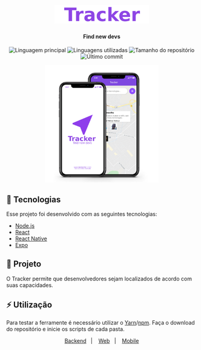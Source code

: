 <h1 align="center">
  <img alt="Tracker" width="250px" src="mobile/assets/logo-write.png">
</h1>

<h4 align="center"> Find new devs</h4>

<p align="center">
  <img alt="Linguagem principal" src="https://img.shields.io/github/languages/top/lucasquitan/tracker">
  <img alt="Linguagens utilizadas" src="https://img.shields.io/github/languages/count/lucasquitan/tracker">
  <img alt="Tamanho do repositório" src="https://img.shields.io/github/repo-size/lucasquitan/tracker">
  <img alt="Último commit" src="https://img.shields.io/github/last-commit/lucasquitan/tracker">
</p>  

<p align="center">
  <img alt="Tracker" width="300px" src="mobile/assets/tracker-mobile-screen.png">
</p>

## 🚀 Tecnologias  

Esse projeto foi desenvolvido com as seguintes tecnologias:  

- [Node.js](https://nodejs.org/en/)
- [React](https://reactjs.org)
- [React Native](https://facebook.github.io/react-native/)
- [Expo](https://expo.io/)


## 🔨 Projeto

O Tracker permite que desenvolvedores sejam localizados de acordo com suas capacidades.


## ⚡ Utilização

Para testar a ferramente é necessário utilizar o [Yarn](https://yarnpkg.com/lang/en/)/[npm](https://www.npmjs.com/). 
Faça o download do repositório e inicie os scripts de cada pasta.

<p align="center">
  <a href="./backend">Backend</a>&nbsp;&nbsp;&nbsp;|&nbsp;&nbsp;&nbsp;
  <a href="./web">Web</a>&nbsp;&nbsp;&nbsp;|&nbsp;&nbsp;&nbsp;
  <a href="./mobile">Mobile</a>
</p>  

